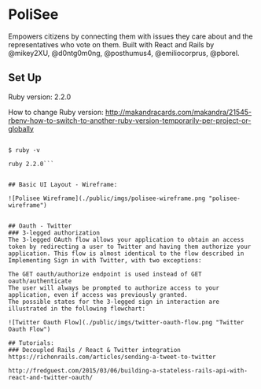 # PoliSee

Empowers citizens by connecting them with issues they care about and the representatives who vote on them. Built with React and Rails by @mikey2XU, @d0ntg0m0ng, @posthumus4, @emiliocorprus, @pborel.

## Set Up
Ruby version: 2.2.0

How to change Ruby version: http://makandracards.com/makandra/21545-rbenv-how-to-switch-to-another-ruby-version-temporarily-per-project-or-globally

```$ rbenv global 2.2.0

$ ruby -v

ruby 2.2.0```


## Basic UI Layout - Wireframe:

![Polisee Wireframe](./public/imgs/polisee-wireframe.png "polisee-wireframe")


## Oauth - Twitter
### 3-legged authorization
The 3-legged OAuth flow allows your application to obtain an access token by redirecting a user to Twitter and having them authorize your application. This flow is almost identical to the flow described in Implementing Sign in with Twitter, with two exceptions:

The GET oauth/authorize endpoint is used instead of GET oauth/authenticate
The user will always be prompted to authorize access to your application, even if access was previously granted.
The possible states for the 3-legged sign in interaction are illustrated in the following flowchart:

![Twitter Oauth Flow](./public/imgs/twitter-oauth-flow.png "Twitter Oauth Flow")

## Tutorials:
### Decoupled Rails / React & Twitter integration
https://richonrails.com/articles/sending-a-tweet-to-twitter

http://fredguest.com/2015/03/06/building-a-stateless-rails-api-with-react-and-twitter-oauth/


